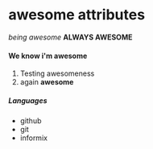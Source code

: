 # awesome attributes

*being awesome*
**ALWAYS AWESOME**

####  We know i'm awesome

1. Testing awesomeness
2. again **awesome**

##### Languages

- github
- git
- informix
